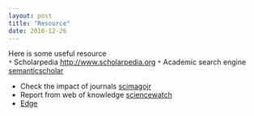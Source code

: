 ```yaml
---
layout: post
title: "Resource"
date: 2016-12-26
---
```


Here is some useful resource  
`*` Scholarpedia <http://www.scholarpedia.org> 
`*` Academic search engine [semanticscholar](https://www.semanticscholar.org/)
- Check the impact of journals [scimagojr](http://www.scimagojr.com/)
- Report from web of knowledge [sciencewatch](http://sciencewatch.com/)
- [Edge](https://www.edge.org/conversations)
